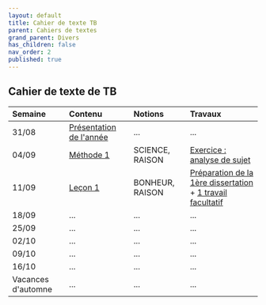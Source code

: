 ```yaml
---
layout: default
title: Cahier de texte TB
parent: Cahiers de textes
grand_parent: Divers
has_children: false
nav_order: 2
published: true
---
```

## Cahier de texte de TB

| Semaine     | Contenu     | Notions | Travaux |
| :------------------- | :-------------- | :-------------- | :-------- |
| 31/08  | [Présentation de l'année](../../../docs/Présentation) | ...     | ...     |
| 04/09   | [Méthode 1](../../../docs/M1/M1-0.html)     | SCIENCE, RAISON     | [Exercice : analyse de sujet](../../../docs/M1/M1-4-0.html)      |
| 11/09   | [Leçon 1](../../../docs/L1/L1-0.html)     | BONHEUR, RAISON     | [Préparation de la 1ère dissertation](../../../docs/L1/Travaux-preparation.html) <br> + [1 travail facultatif](../../../docs/L1/Travaux-eternel.html)    |
| 18/09   | ...     | ...     | ...     |
| 25/09   | ...     | ...     | ...     |
| 02/10   | ...     | ...     | ...     |
| 09/10   | ...     | ...     | ...     |
| 16/10   | ...     | ...     | ...     |
| Vacances d'automne | ...  | ...  | ...     |

